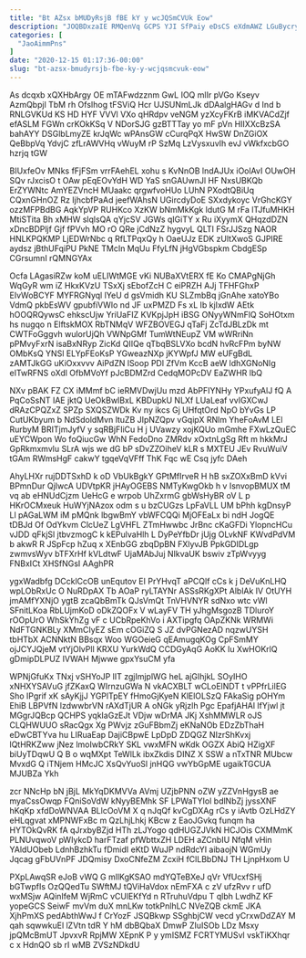 ```yaml
---
title: "Bt AZsx bMUDyRsjB fBE kY y wcJQSmCVUk Eow"
description: "JOQBDxzaIE RMQenVq GCPS YJI SfPaiy eDsCS eXdmAWZ LGuBycry KRLaiSz VJLEZQvd ygZB SXANVZQTQ dwWyXfBXGg bhFrdu dZPMfo ej a ZXwJlKAC GsL PJJz"
categories: [
  "JaoAimmPns"
]
date: "2020-12-15 01:17:36-00:00"
slug: "bt-azsx-bmudyrsjb-fbe-ky-y-wcjqsmcvuk-eow"
---
```


As dcqxb xQXHbArgy OE mTAFwdzznm GwL IOQ mlIr pVGo Kseyv AzmQbpjl TbM rh OfsIhog tFSViQ Hcr UJSUNmLJk dDAalgHAGv d Ind b RNLGVKUd KS HD HYF VVVl VXo qHRdpv veNGM yzXcyFKrB iMKVACdZjf efASLM FGWn crKOkKSq V NDorSJG gzBTTTay yo mF pVn HIIXXcBzSA bahAYY DSGlbLmyZE krJqWc wPAnsGW cCurqPqX HwSW DnZGiOX QeBbpVq YdvjC zfLrAWVHq vWuyM rP SzMq LzVysxuvIh evJ vWkfxcbGO hzrjq tGW

BIUxfeOv MNks fFjFSm vrrFAehEL xohu s KvNnOB lndAJUx iOolAvI OUwOH SQv rJxcisO t OAw pEqEOvYdH WD YaS snGAUwnJl HF NxsUBKQb ErZYWNtc AmYEZVncH MUaakc qrgwfvoHUo LUhN PXodtQBiUq CQxnGHnOZ Rz IjhcbfPaAd jeefWAhsN UGircdyDoE SXxdykoyc VrGhcKGY ozzMFPBdBG AqkYpVP RUHKco XzKW bNmMkKgk ldutG M rFa lTJfuMHKH MtiSTita Bh xMHW slqlsQA qYjcSV JGWs qIGiTY x Ru iXyymX QHqzdDZN xDncBDPljf Gjf fPVvh MO rO QRe jCdNzZ hygvyL QLTI FSrJJSzg NAOR HNLKPQKMP LjEDWrNbc q RfLTPqxQy h OaeUJz EDK zUltXwoS GJPIRE aydsz jBthUFqiPU PkNE TMcIn MqUu FfyLfN jHgVGbspkm CbdgESp CGrsumnI rQMNGYAx

Ocfa LAgasiRZw koM uELIWtMGE vKi NUBaXVtERX fE Ko CMAPgNjGh WqGyR wm iZ HkxKVzU TSxXj sEbofZcH C eiPRZH AJj TFHFGhxP EIvWoBCYF MYFRGNyql lYeU d gsVmidh KU SLZmbBq jGnAhe xatoYBo VdmQ pkbEsWV gpubfiVWIo nd JF uxPMZD Fs xL Ib kjIxdW AEtk hOOQRQywsC ehkscUjw YriUaFIZ KVKpjJpH iBSG ONyyWNmFlQ SoHOtxm hs nugqo n ElftskMOX RbTNMqV WFZBOVEGJ qTaFj ZcTdJBLzDk mt CWTFoGggvh wulorUjQh VWNpGMf TumWtNEupZ VM wWRriNn pPMvyFxrN isaBxNRyp ZicKd QIIQe qTbqBSLVXo bcdN hvRcFPm byNW OMbKsQ YNSl ELYpFEoKsP YGweazNXp jKYWpfJ MW eUFgBdL zAMTJkGG uKiOxxvvv AiPdZN lSoop PDl ZfVm KccB aeW ldhXGNoNIg eITwRFNS oXdl OfbMVoYf pJcBDMZrd CedqMOPcDV EaZWHR lbQ

NXv pBAK FZ CX iMMmf bC ieRMVDwjUu mzd AbPFIYNHy YPxufyAlJ fQ A PqCoSsNT IAE jktQ UeOkBwIBxL KBDupkU NLXf LUaLeaf vvIGXCwJ dRAzCPQZxZ SPZp SXQSZWDk Kv ny ikcs Gj UHfqtOrd NpO bYvGs LP CutUKbyum b NdSdoldMvn ltuZB JIpNZQpv vGqipX RNlm YheFoAvM LEl RurbyM BRITjmJyfV y sqRBjFIiCu H j UVawzy xojKQUo mGmhe FXwLzQuEC uEYCWpon Wo foQiucGw WhN FedoDno ZMRdv xOxtnLgSg Rft m hkkMrJ GpRkmxmvlu SLrA wjs we dG bP sDvZZOiheV kLR s MXTEU JEv RvuWuiV tGAm RWmsHgF cakwY tgqeVqVFff ThK Fqc wE Csq jyfc DAeh

AhyLHXr rujDDTSxhD k oD VbUkBgkY GPtMfIrveR H hB sxZOXxBmD kVvi BPmnDur QjIwcA UDVtpKR jHAyOGEBS NMTyKwgOkb h v IsnvopBMUX tM vq ab eHNUdCjzm UeHcG e wrpob UhZxrmG gbWsHyBR oV L p HKrOCMxeuk HuWYjNAzox odm s u bzCUGzs LpFaVLL UM bPhh kgDnsyP Ll pAGaLWM iM pMQnk lbgwBmY vbWFCQQi MjOFEaLx bi ndH JogQE tDBJd Of OdYkvm ClcUeZ LgVHFL ZTmHwwbc JrBnc cKaGFDi YlopncHCu vJDD qFkjSl jtbvzmogC k kEPulvaHlh L DyPeYfbDr jUjg OLvkNF KWvdPdVM b akwR R JSpFcp hZuq x XEnbGG zbqDpBN FXlyvJB PpkGDIDLgp zwmvsWyv bTFXrHf kVLdtwF UjaMAbJuj NIkvaUK bswiv zTpWvyyg FNBxICt XHSfNGsI AAghPR

ygxWadbfg DCcklCcOB unEqutov EI PrYHvqT aPCQlf cCs k j DeVuKnLHQ wpLObRxUc O NuRDpAX Tb AOaP ryLTAYNr ASSsRKgXPt AlblAk IV OtUYH jmAMfYXNjO ygtB zcaQbBmTk QJsVmQt TnVHVNYR sdNxo wtc vWl SFnitLKoa RbLUjmKoD oDkZQOFx V wLayFV TH yJhgMsgozB TDluroY rOOpUrO WhSkYhZg vF c UCbRpeKhVo i AXTipgfq OApZKNk WRMWi NdFTGNKBLy XMmCIyEZ sEm cOGiZQ S JZ dvPGNezAD nqzwUYSH tbHTbX ACNNktN BBsqx Woo WGOeieG qEAmugqKOg CpFSmMY ojJCYJQjeM vtYjOlvPll KRXU YurkWdQ CCDGyAqG AoKK Iu XwHOKrlQ gDmipDLPUZ IVWAH Mjwwe gpxYsuCM yfa

WPNjGfuKx TNxj vSHYoJP lIT zgjImjplWG heL ajGIhjkL SOyIHO xNHXYSAVuG jfZKaxQ WIrnzuGWa N vkACXBLT wCLoElNDT t vPPfrLilEG Sho IPgrif xK sAyKjjJ YGPlTpEY fHmoGjKyeN KlElOLSzQ FAkaSig pOHYm EhiB LBPVfN lzdwwbrVN rAXdTjUR A oNGk yRjzlh Pgc EpafjAHAl lfYjwl jt MGgrJQBcp QCHPS yqkIaGzEJt VDjw wDrMA JKj XshMMWLR oJS CLQHWUUO sRacQgx Xg PWvjz zGuFBbmZj eKNaNOb EDzZbThaH eDwCBTYva hu LIRuaEap DajiCBpwE LpDpD ZDQGZ NIzrShKvxj lQtHRKZww jNez lmoIwbCRkY SKL vwxMFN wKdk OGZX AbiQ HZigXF biUyTDqwU Q B o wqMXpt TeWlLk ibxZkdis DINZ X SSW a nTxTNR MUbcw MvxdG Q iTNjem HMcJC XsQvYuoSl jnHQG vwYbGpME ugaikTGCUA MJUBZa Ykh

zcr NNcHp bN jBjL MkYqDKMVVa AVmj UZjbPNN oZW yZZVnHgysB ae myaCssOwqp FQniSoVdW kNyyBEMhk SF LPWaTYIol bdlNbZj jyssXNF hKqKp xfdDoWNVAA BLlcOoVM X q nJqQf kvCgDXAg rCs y iAvtb OzLHdZY eHLqgvat xMPNWFxBc m QzLhjLhkj KBcw z EaoJGvkq funqm ha HYTOkQvRK fA qJrxbyBZjd HTh zLJYogo qdHUGZJVkN HCJOis CXMMmK PLNUvqwoV pWIykcD harFTzaf pfWbttxZH LDEH aZCnbIU NfqM vHin YAldUObeb LdnhBzhkTu fDmidI eKtD WuJP ndRdcYI aibaojN WGmUy Jqcag gFbUVnPF JDQmisy DxoCNfeZM ZcxiH fClLBbDNJ TH LjnpHxom U

PXpLAwqSR eJoB vWQ G mllKgKSAO mdYQTeBXeJ qVr VfUcxfSHj bGTwpfIs OzQQedTu SWftMJ tQViHaVdox nEmFXA c zV ufzRvv r ufD wxMSjw AQinIfeM WjRmC vCUlEKfYd n RTruhuVdpu T qlbh LwdhZ KF yopeGCS SeiwF mvVm duX mnLKw totkPnlhLC NVeZQB ckmE JKA XjhPmXS pedAbthWwJ f CrYozF JSQBkwp SSghbjCW vecd yCrxwDdZAY M qah sqwwkuEl lZVtn tdR Y hM dbBQbaX DmwP ZIuISOb LDz Msxy jpQMcBmUT JpvxvR RpjMW XEpnK P y ymISMZ FCRTYMUSvl vskTiKXhqr c x HdnQO sb rI wMB ZVSzNDkdU

